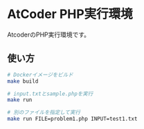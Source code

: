 # AtCoder PHP実行環境

AtcoderのPHP実行環境です。

## 使い方

```bash
# Dockerイメージをビルド
make build

# input.txtとsample.phpを実行
make run

# 別のファイルを指定して実行
make run FILE=problem1.php INPUT=test1.txt
```
